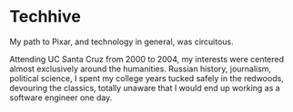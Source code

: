 # Techhive

My path to Pixar, and technology in general, was circuitous.

Attending UC Santa Cruz from 2000 to 2004, my interests were centered almost exclusively around the humanities. Russian history, journalism, political science, I spent my college years tucked safely in the redwoods, devouring the classics, totally unaware that I would end up working as a software engineer one day.
